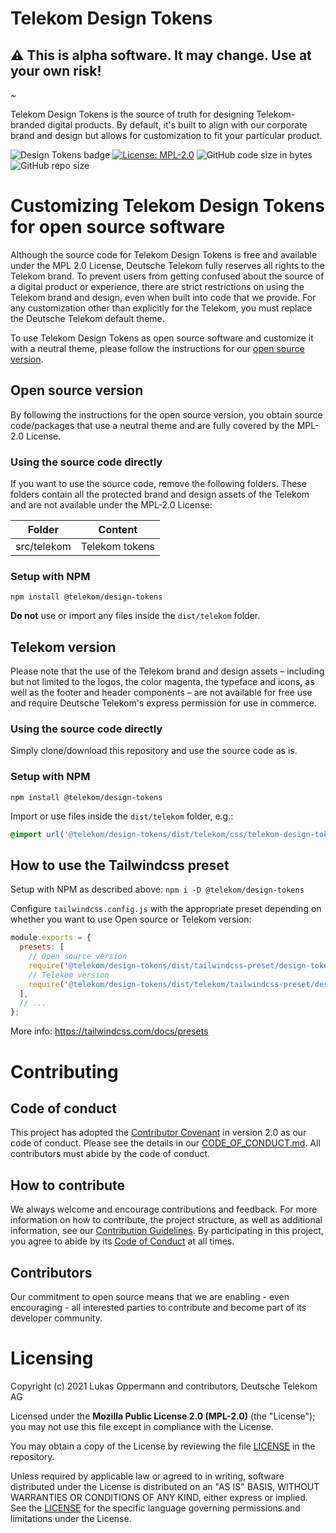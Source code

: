 # Telekom Design Tokens

## ⚠️ This is alpha software. It may change. Use at your own risk!

~


Telekom Design Tokens is the source of truth for designing Telekom-branded digital products. By default, it's built to align with our corporate brand and design but allows for customization to fit your particular product.

![Design Tokens badge](https://img.shields.io/badge/telekom-design--tokens-e20074.svg) [![License: MPL-2.0](https://img.shields.io/badge/License-MPL%202.0-brightgreen.svg)](./LICENSE) ![GitHub code size in bytes](https://img.shields.io/github/languages/code-size/telekom/design-tokens.svg?style=flat-square) ![GitHub repo size](https://img.shields.io/github/repo-size/telekom/design-tokens.svg?style=flat-square)

# Customizing Telekom Design Tokens for open source software

Although the source code for Telekom Design Tokens is free and available under the MPL 2.0 License, Deutsche Telekom fully reserves all rights to the Telekom brand. To prevent users from getting confused about the source of a digital product or experience, there are strict restrictions on using the Telekom brand and design, even when built into code that we provide. For any customization other than explicitly for the Telekom, you must replace the Deutsche Telekom default theme.

To use Telekom Design Tokens as open source software and customize it with a neutral theme, please follow the instructions for our [open source version](#open-source-version).

## Open source version

By following the instructions for the open source version, you obtain source code/packages that use a neutral theme and are fully covered by the MPL-2.0 License.

### Using the source code directly

If you want to use the source code, remove the following folders. These folders contain all the protected brand and design assets of the Telekom and are not available under the MPL-2.0 License:

| Folder                                     | Content                    |
| ------------------------------------------ | -------------------------- |
| src/telekom                                | Telekom tokens             |

### Setup with NPM

```
npm install @telekom/design-tokens
```

**Do not** use or import any files inside the `dist/telekom` folder.

## Telekom version

Please note that the use of the Telekom brand and design assets – including but not limited to the logos, the color magenta, the typeface and icons, as well as the footer and header components – are not available for free use and require Deutsche Telekom's express permission for use in commerce.

### Using the source code directly

Simply clone/download this repository and use the source code as is.

### Setup with NPM

```
npm install @telekom/design-tokens
```

Import or use files inside the `dist/telekom` folder, e.g.:

```css
@import url('@telekom/design-tokens/dist/telekom/css/telekom-design-tokens.all.css');
```

## How to use the Tailwindcss preset

Setup with NPM as described above: `npm i -D @telekom/design-tokens`

Configure `tailwindcss.config.js` with the appropriate preset depending on whether you want to use
Open source or Telekom version:

```js
module.exports = {
  presets: [
    // Open source version
    require('@telekom/design-tokens/dist/tailwindcss-preset/design-tokens.config.js'),
    // Telekom version
    require('@telekom/design-tokens/dist/telekom/tailwindcss-preset/design-tokens.config.js'),
  ],
  // ...
};
```

More info: https://tailwindcss.com/docs/presets

# Contributing

## Code of conduct

This project has adopted the [Contributor Covenant](https://www.contributor-covenant.org/) in version 2.0 as our code of conduct. Please see the details in our [CODE_OF_CONDUCT.md](CODE_OF_CONDUCT.md). All contributors must abide by the code of conduct.

## How to contribute

We always welcome and encourage contributions and feedback. For more information on how to contribute, the project structure, as well as additional information, see our [Contribution Guidelines](./CONTRIBUTING.md). By participating in this project, you agree to abide by its [Code of Conduct](./CODE_OF_CONDUCT.md) at all times.

## Contributors

Our commitment to open source means that we are enabling - even encouraging - all interested parties to contribute and become part of its developer community.

# Licensing

Copyright (c) 2021 Lukas Oppermann and contributors, Deutsche Telekom AG

Licensed under the **Mozilla Public License 2.0 (MPL-2.0)** (the "License"); you may not use this file except in compliance with the License.

You may obtain a copy of the License by reviewing the file [LICENSE](./LICENSE) in the repository.

Unless required by applicable law or agreed to in writing, software distributed under the License is distributed on an "AS IS" BASIS, WITHOUT WARRANTIES OR CONDITIONS OF ANY KIND, either express or implied. See the [LICENSE](./LICENSE) for the specific language governing permissions and limitations under the License.

